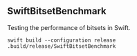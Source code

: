 ## SwiftBitsetBenchmark

Testing the performance of bitsets in Swift.


```
swift build --configuration release
.build/release/SwiftBitsetBenchmark
```

